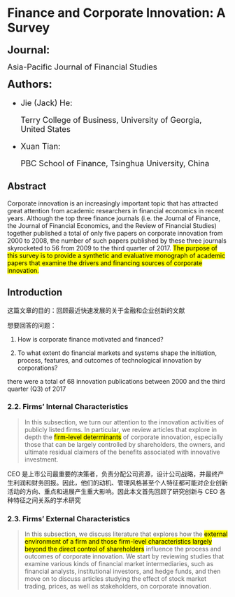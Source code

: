 # Finance and Corporate Innovation: A Survey

<font size = 5> **Journal:**</font>

<font size = 4>

Asia-Pacific Journal of Financial Studies
</font>

<font size = 5> **Authors:**</font>

<font size = 4>

* Jie (Jack) He:
  
  Terry College of Business, University of Georgia, United States
* Xuan Tian:
  
  PBC School of Finance, Tsinghua University, China
</font>

## Abstract

Corporate innovation is an increasingly important topic that has attracted great attention from academic researchers in financial economics in recent years. Although the top three finance journals (i.e. the Journal of Finance, the Journal of Financial Economics, and the Review of Financial Studies) together published a total of only five papers on corporate innovation from 2000 to 2008, the number of such papers published by these three journals skyrocketed to 56 from 2009 to the third quarter of 2017. <mark>The purpose of this survey is to provide a synthetic and evaluative monograph of academic papers that examine the drivers and financing sources of corporate innovation.</mark>

## Introduction

这篇文章的目的：回顾最近快速发展的关于金融和企业创新的文献

想要回答的问题：

1. How is corporate finance motivated and financed?

2. To what extent do financial markets and systems shape the initiation, process, features, and outcomes of technological innovation by corporations?

there were a total of 68 innovation publications between 2000 and the third quarter (Q3) of 2017

### 2.2. Firms’ Internal Characteristics

> In this subsection, we turn our attention to the innovation activities of publicly listed firms. In particular, we review articles that explore in depth the <mark>firm-level determinants</mark>  of corporate innovation, especially those that can be largely controlled by shareholders, the owners, and ultimate residual claimers of the benefits associated with innovative investment.

CEO 是上市公司最重要的决策者，负责分配公司资源，设计公司战略，并最终产生利润和财务回报。因此，他们的动机、管理风格甚至个人特征都可能对企业创新活动的方向、重点和进展产生重大影响。因此本文首先回顾了研究创新与 CEO 各种特征之间关系的学术研究

### 2.3. Firms’ External Characteristics

> In this subsection, we discuss literature that explores how the <mark>external environment of a firm and those firm-level characteristics largely beyond the direct control of shareholders</mark> influence the process and outcomes of corporate innovation. We start by reviewing studies that examine various kinds of financial market intermediaries, such as financial analysts, institutional investors, and hedge funds, and then move on to discuss articles studying the effect of stock market trading, prices, as well as stakeholders, on corporate innovation.